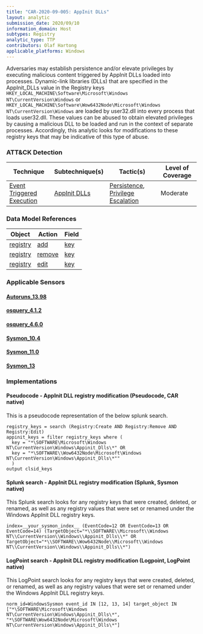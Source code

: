 ```yaml
---
title: "CAR-2020-09-005: AppInit DLLs"
layout: analytic
submission_date: 2020/09/10
information_domain: Host
subtypes: Registry
analytic_type: TTP
contributors: Olaf Hartong
applicable_platforms: Windows
---
```


Adversaries may establish persistence and/or elevate privileges by executing malicious content triggered by AppInit DLLs loaded into processes. Dynamic-link libraries (DLLs) that are specified in the AppInit_DLLs value in the Registry keys `HKEY_LOCAL_MACHINE\Software\Microsoft\Windows NT\CurrentVersion\Windows` or `HKEY_LOCAL_MACHINE\Software\Wow6432Node\Microsoft\Windows NT\CurrentVersion\Windows` are loaded by user32.dll into every process that loads user32.dll. These values can be abused to obtain elevated privileges by causing a malicious DLL to be loaded and run in the context of separate processes. Accordingly, this analytic looks for modifications to these registry keys that may be indicative of this type of abuse. 


### ATT&CK Detection

|Technique|Subtechnique(s)|Tactic(s)|Level of Coverage|
|---|---|---|---|
|[Event Triggered Execution](https://attack.mitre.org/techniques/T1546/)|[AppInit DLLs](https://attack.mitre.org/techniques/T1546/010/)|[Persistence](https://attack.mitre.org/tactics/TA0003/), [Privilege Escalation](https://attack.mitre.org/tactics/TA0004/)|Moderate|

### Data Model References

|Object|Action|Field|
|---|---|---|
|[registry](/data_model/registry) | [add](/data_model/registry#add) | [key](/data_model/registry#key) |
|[registry](/data_model/registry) | [remove](/data_model/registry#remove) | [key](/data_model/registry#key) |
|[registry](/data_model/registry) | [edit](/data_model/registry#edit) | [key](/data_model/registry#key) |


### Applicable Sensors
####   [Autoruns_13.98](/sensors/Autoruns_13.98)
####   [osquery_4.1.2](/sensors/osquery_4.1.2)
####   [osquery_4.6.0](/sensors/osquery_4.6.0)
####   [Sysmon_10.4](/sensors/Sysmon_10.4)
####   [Sysmon_11.0](/sensors/Sysmon_11.0)
####   [Sysmon_13](/sensors/Sysmon_13)

### Implementations

#### Pseudocode - AppInit DLL registry modification (Pseudocode, CAR native)


This is a pseudocode representation of the below splunk search.


```
registry_keys = search (Registry:Create AND Registry:Remove AND Registry:Edit) 
appinit_keys = filter registry_keys where (
  key = "*\SOFTWARE\Microsoft\Windows NT\CurrentVersion\Windows\Appinit_Dlls\*" OR 
  key = "*\SOFTWARE\\Wow6432Node\Microsoft\Windows NT\CurrentVersion\Windows\Appinit_Dlls\*""
  )
output clsid_keys
```


#### Splunk search - AppInit DLL registry modification (Splunk, Sysmon native)


This Splunk search looks for any registry keys that were created, deleted, or renamed, as well as any registry values that were set or renamed under the Windows AppInit DLL registry keys.


```
index=__your_sysmon_index__ (EventCode=12 OR EventCode=13 OR EventCode=14) (TargetObject="*\\SOFTWARE\\Microsoft\\Windows NT\\CurrentVersion\\Windows\\Appinit_Dlls\\*" OR TargetObject="*\\SOFTWARE\\Wow6432Node\\Microsoft\\Windows NT\\CurrentVersion\\Windows\\Appinit_Dlls\\*")
```


#### LogPoint search - AppInit DLL registry modification (Logpoint, LogPoint native)


This LogPoint search looks for any registry keys that were created, deleted, or renamed, as well as any registry values that were set or renamed under the Windows AppInit DLL registry keys.


```
norm_id=WindowsSysmon event_id IN [12, 13, 14] target_object IN ["*\SOFTWARE\Microsoft\Windows NT\CurrentVersion\Windows\Appinit_Dlls\*", "*\SOFTWARE\Wow6432Node\Microsoft\Windows NT\CurrentVersion\Windows\Appinit_Dlls\*"]
```




